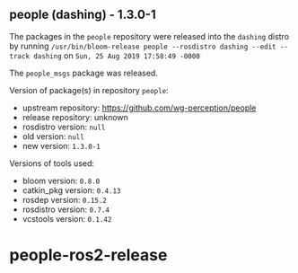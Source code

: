 ## people (dashing) - 1.3.0-1

The packages in the `people` repository were released into the `dashing` distro by running `/usr/bin/bloom-release people --rosdistro dashing --edit --track dashing` on `Sun, 25 Aug 2019 17:58:49 -0000`

The `people_msgs` package was released.

Version of package(s) in repository `people`:

- upstream repository: https://github.com/wg-perception/people
- release repository: unknown
- rosdistro version: `null`
- old version: `null`
- new version: `1.3.0-1`

Versions of tools used:

- bloom version: `0.8.0`
- catkin_pkg version: `0.4.13`
- rosdep version: `0.15.2`
- rosdistro version: `0.7.4`
- vcstools version: `0.1.42`


# people-ros2-release